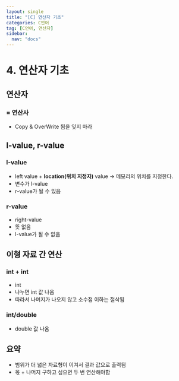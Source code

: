 ```yaml
---
layout: single
title: "[C] 연산자 기초"
categories: C언어
tag: [C언어, 연산자]
sidebar:
  nav: "docs"
---
```


# 4. 연산자 기초

## 연산자

### = 연산사

- Copy & OverWrite 됨을 잊지 마라

## l-value, r-value

### l-value

- left value + **location(위치 지정자)** value → 메모리의 위치를 지정한다.
- 변수가 l-value
- r-value가 될 수 있음

### r-value

- right-value
- 뜻 없음
- l-value가 될 수 없음

## 이형 자료 간 연산

### int + int

- int
- 나누면 int 값 나옴
- 따라서 나머지가 나오지 않고 소수점 이하는 절삭됨

### int/double

- double 값 나옴

## 요약

- 범위가 더 넓은 자료형이 이겨서 결과 값으로 출력됨
- 몫 + 나머지 구하고 싶으면 두 번 연산해야함